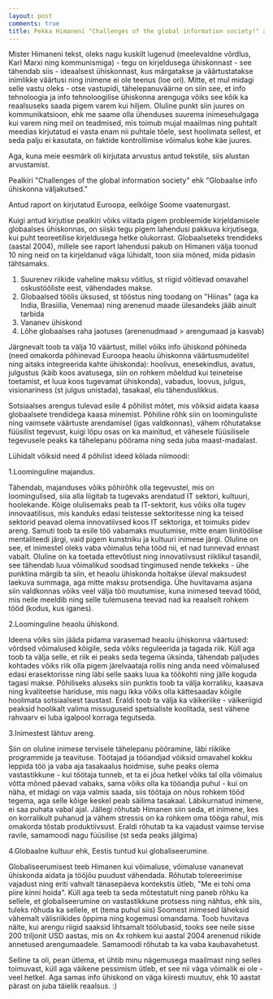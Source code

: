 ```yaml
---
layout: post
comments: true
title: Pekka Himaneni "Challenges of the global information society!" arvustus.
---
```


Mister Himaneni tekst, oleks nagu kuskilt lugenud (meelevaldne võrdlus, Karl Marxi ning kommunismiga) - tegu on kirjeldusega ühiskonnast - see tähendab siis - ideaalsest ühiskonnast, kus märgatakse ja väärtustatakse inimlikke väärtusi ning inimene ei ole teenus (loe ori). Mitte, et mul midagi selle vastu oleks - otse vastupidi, tähelepanuväärne on siin see, et info tehnoloogia ja info tehnoloogilise ühiskonna arenguga võiks see kõik ka reaalsuseks saada pigem varem kui hiljem. Oluline punkt siin juures on kommunikatsioon, ehk me saame olla ühenduses suurema inimesehulgaga kui varem ning meil on teadmised, mis toimub mujal maailmas ning puhtalt meedias kirjutatud ei vasta enam nii puhtale tõele, sest hoolimata sellest, et seda palju ei kasutata, on faktide kontrollimise võimalus kohe käe juures.

Aga, kuna meie eesmärk oli kirjutata arvustus antud tekstile, siis alustan arvustamist.

Pealkiri "Challenges of the global information society" ehk "Globaalse info ühiskonna väljakutsed."

Antud raport on kirjutatud Euroopa, eelkõige Soome vaatenurgast.

Kuigi antud kirjutise pealkiri võiks viitada pigem probleemide kirjeldamisele globaalses ühiskonnas, on siiski tegu pigem lahendusi pakkuva kirjutisega, kui puht teoreetilise kirjeldusega hetke olukorrast. Globaalseteks trendideks (aastal 2004), millele see raport lahendusi pakub on Himanen välja toonud 10 ning neid on ta kirjeldanud väga lühidalt, toon siia mõned, mida pidasin tähtsamaks.

1. Suurenev riikide vaheline maksu võitlus, st riigid võitlevad omavahel oskustööliste eest, vähendades makse.
2. Globaalsed töölis üksused, st tööstus ning toodang on "Hiinas" (aga ka India, Brasiilia, Venemaa) ning arenenud maade ülesandeks jääb ainult tarbida
3. Vananev ühiskond
4. Lõhe globaalses raha jaotuses (arenenudmaad > arengumaad ja kasvab)

Järgnevalt toob ta välja 10 väärtust, millel võiks info ühiskond põhineda (need omakorda põhinevad Euroopa heaolu ühiskonna väärtusmudelitel ning aitaks integreerida kahte ühiskonda): hoolivus, enesekindlus, avatus, julgustus (käib koos avatusega, siin on rohkem mõeldud kui teineteise toetamist, et luua koos tugevamat ühiskonda), vabadus, loovus, julgus, visionariness (st julgus unistada), tasakaal, elu tähenduslikkus.

Sotsiaalses arengus tulevad esile 4 põhilist mõtet, mis võiksid aidata kaasa globaalsete trendidega kaasa minemist. Põhiline rõhk siin on loominguliste ning vaimsete väärtuste arendamisel (igas valdkonnas), vähem rõhutatakse füüsilist tegevust, kuigi lõpu osas on ka mainitud, et vähesele füüsilisele tegevusele peaks ka tähelepanu pöörama ning seda juba maast-madalast.

Lühidalt võiksid need 4 põhilist ideed kõlada niimoodi:

1.Loominguline majandus.

Tähendab, majanduses võiks põhirõhk olla tegevustel, mis on loomingulised, siia alla liigitab ta tugevaks arendatud IT sektori, kultuuri, hoolekande. Kõige olulisemaks peab ta IT-sektorit, kus võiks olla tugev innovaatilisus, mis kanduks edasi teistesse sektoritesse ning ka teised sektorid peavad olema innovatiivsed koos IT sektoriga, et toimuks pidev areng. Samuti toob ta esile töö vabamaks muutumise, mitte enam liinitöölise mentaliteedi järgi, vaid pigem kunstniku ja kultuuri inimese järgi. Oluline on see, et inimestel oleks vaba võimalus teha tööd nii, et nad tunnevad ennast vabalt. Oluline on ka toetada ettevõtlust ning innovatiivsust riiklikul tasandil, see tähendab luua võimalikud soodsad tingimused nende tekkeks - ühe punktina märgib ta siin, et heaolu ühiskonda hoitakse üleval maksudest laekuva summaga, aga mitte maksu protsendiga. Ühe huvitavama asjana siin valdkonnas võiks veel välja töö muutumise, kuna inimesed teevad tööd, mis neile meeldib ning selle tulemusena teevad nad ka reaalselt rohkem tööd (kodus, kus iganes).

2.Loominguline heaolu ühiskond.

Ideena võiks siin jääda pidama varasemad heaolu ühiskonna väärtused: võrdsed võimalused kõigile, seda võiks reguleerida ja tagada riik. Küll aga toob ta välja selle, et riik ei peaks seda tegema üksinda, tähendab paljudes kohtades võiks riik olla pigem järelvaataja rollis ning anda need võimalused edasi erasektorisse ning läbi selle saaks luua ka töökohti ning jälle koguda tagasi makse. Põhiliseks aluseks siin punktis toob ta välja korraliku, kaasava ning kvaliteetse hariduse, mis nagu ikka võiks olla kättesaadav kõigile hoolimata sotsiaalsest taustast. Eraldi toob ta välja ka väikeriike - väikeriigid peaksid hoolikalt valima missuguseid spetsialiste koolitada, sest vähene rahvaarv ei luba igalpool korraga tegutseda.

3.Inimestest lähtuv areng.

Siin on oluline inimese tervisele tähelepanu pööramine, läbi riiklike programmide ja teavituse. Töötajad ja tööandjad võiksid omavahel kokku leppida töö ja vaba aja tasakaalus hoidmise, suhe peaks olema vastastikkune - kui töötaja tunneb, et ta ei jõua hetkel võiks tal olla võimalus võtta mõned päevad vabaks, sama võiks olla ka tööandja puhul - kui on näha, et midagi on vaja valmis saada, siis töötaja on nõus rohkem tööd tegema, aga selle kõige keskel peab säilima tasakaal. Läbikurnatud inimene, ei saa puhata vabal ajal. Jällegi rõhutab Himanen siin seda, et inimene, kes on korralikult puhanud ja vähem stressis on ka rohkem oma tööga rahul, mis omakorda tõstab produktiivsust. Eraldi rõhutab ta ka vajadust vaimse tervise ravile, samamoodi nagu füüsilise (st seda peaks jälgima)

4.Globaalne kultuur ehk, Eestis tuntud kui globaliseerumine.

Globaliseerumisest teeb Himanen kui võimaluse, võimaluse vananevat ühiskonda aidata ja tööjõu puudust vähendada. Rõhutab tolereerimise vajadust ning eriti vahvalt tänasepäeva kontekstis ütleb, "Me ei tohi oma piire kinni hoida". Küll aga teeb ta seda mõtestatult ning paneb rõhku ka sellele, et globaliseerumine on vastastikkune protsess ning nähtus, ehk siis, tuleks rõhuda ka sellele, et (tema puhul siis) Soomest inimesed läheksid vähemalt välisriikides õppima ning kogemusi omandama. Toob huvitava näite, kui arengu riigid saaksid lihtsamalt töölubasid, tooks see neile sisse 200 triljonit USD  aastas, mis on 4x rohkem kui aastal 2004 arenenud riikide annetused arengumaadele. Samamoodi rõhutab ta ka vaba kaubavahetust.


Selline ta oli, pean ütlema, et ühtib minu nägemusega maailmast ning selles toimuvast, küll aga väikene pessimism ütleb, et see nii väga võimalik ei ole - veel hetkel. Aga samas info ühiskond on väga kiiresti muutuv, ehk 10 aastat pärast on juba täielik reaalsus. :)

